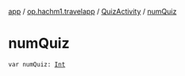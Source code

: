 [app](../../index.md) / [op.hachm1.travelapp](../index.md) / [QuizActivity](index.md) / [numQuiz](./num-quiz.md)

# numQuiz

`var numQuiz: `[`Int`](https://kotlinlang.org/api/latest/jvm/stdlib/kotlin/-int/index.html)
